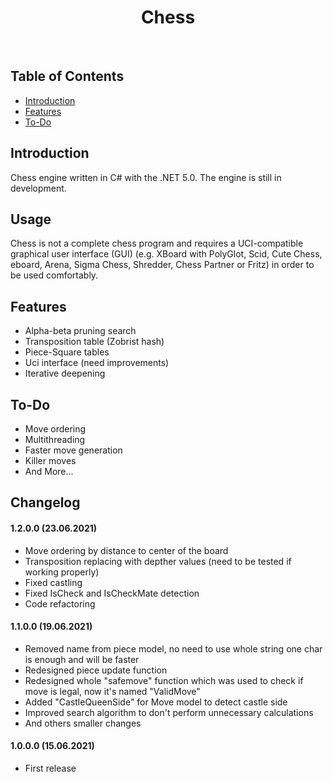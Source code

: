 <h1 align="center"> Chess </h1> <br>

## Table of Contents

- [Introduction](#introduction)
- [Features](#features)
- [To-Do](#to-do)

## Introduction

Chess engine written in C# with the .NET 5.0. The engine is still in development.

## Usage

Chess is not a complete chess program and requires a UCI-compatible graphical user interface (GUI) (e.g. XBoard with PolyGlot, Scid, Cute Chess, eboard, Arena, Sigma Chess, Shredder, Chess Partner or Fritz) in order to be used comfortably.

## Features

* Alpha-beta pruning search
* Transposition table (Zobrist hash)
* Piece-Square tables
* Uci interface (need improvements)
* Iterative deepening

## To-Do

* Move ordering
* Multithreading
* Faster move generation
* Killer moves
* And More...

## Changelog

#### 1.2.0.0 (23.06.2021)
* Move ordering by distance to center of the board
* Transposition replacing with depther values (need to be tested if working properly)
* Fixed castling
* Fixed IsCheck and IsCheckMate detection
* Code refactoring

#### 1.1.0.0 (19.06.2021)
* Removed name from piece model, no need to use whole string one char is enough and will be faster
* Redesigned piece update function
* Redesigned whole "safemove" function which was used to check if move is legal, now it's named "ValidMove"
* Added "CastleQueenSide" for Move model to detect castle side
* Improved search algorithm to don't perform unnecessary calculations
* And others smaller changes

#### 1.0.0.0 (15.06.2021)
* First release
